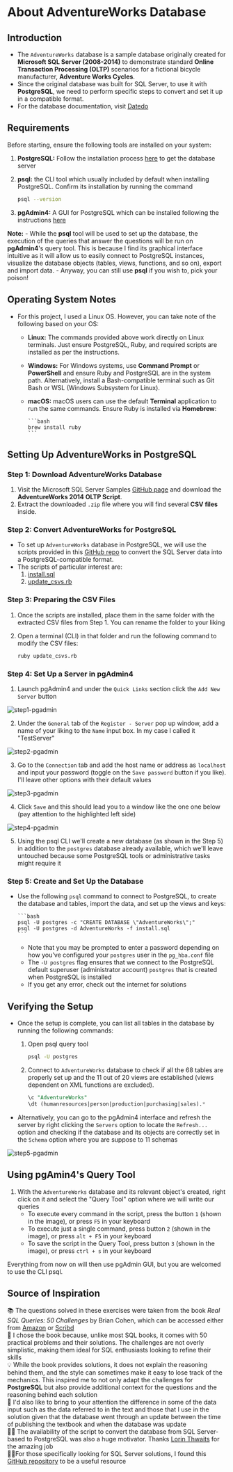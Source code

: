 
# About AdventureWorks Database  

## Introduction 

- The `AdventureWorks` database is a sample database originally created for **Microsoft SQL Server (2008-2014)** to demonstrate standard **Online Transaction Processing (OLTP)** scenarios for a fictional bicycle manufacturer, **Adventure Works Cycles**.  
- Since the original database was built for SQL Server, to use it with **PostgreSQL**, we need to perform specific steps to convert and set it up in a compatible format.
- For the database documentation, visit [Datedo](https://dataedo.com/samples/html/AdventureWorks/doc/AdventureWorks_2/home.html)

## Requirements  

Before starting, ensure the following tools are installed on your system:  

1. **PostgreSQL:** Follow the installation process [here](https://www.postgresql.org/download/) to get the database server
2. **psql:** the CLI tool which usually included by default when installing PostgreSQL. Confirm its installation by running the command 

    ```bash
    psql --version
    ```
3. **pgAdmin4:** A GUI for PostgreSQL which can be installed following the instructions [here](https://www.pgadmin.org/download/)  

**Note:** 
    - While the **psql** tool will be used to set up the database, the execution of the queries that answer the questions will be run on **pgAdmin4**'s query tool. This is because I find its graphical interface intuitive as it will allow us to easily connect to PostgreSQL instances, visualize the database objects (tables, views, functions, and so on), export and import data. 
    - Anyway, you can still use **psql** if you wish to, pick your poison!
 

## Operating System Notes  

- For this project, I used a Linux OS. However, you can take note of the following based on your OS:
   - **Linux:** The commands provided above work directly on Linux terminals. Just ensure PostgreSQL, Ruby, and required scripts are installed as per the instructions.  
   - **Windows:** For Windows systems, use **Command Prompt** or **PowerShell** and ensure Ruby and PostgreSQL are in the system path. Alternatively, install a Bash-compatible terminal such as Git Bash or WSL (Windows Subsystem for Linux).  
   - **macOS:** macOS users can use the default **Terminal** application to run the same commands. Ensure Ruby is installed via **Homebrew**:  

         ```bash
         brew install ruby
         ```

## Setting Up AdventureWorks in PostgreSQL  

### Step 1: Download AdventureWorks Database  

1. Visit the Microsoft SQL Server Samples [GitHub page](https://github.com/Microsoft/sql-server-samples/releases/download/adventureworks/AdventureWorks-oltp-install-script.zip) and download the **AdventureWorks 2014 OLTP Script**.  
2. Extract the downloaded `.zip` file where you will find several **CSV files** inside.


### Step 2: Convert AdventureWorks for PostgreSQL  

- To set up `AdventureWorks` database in PostgreSQL, we will use the scripts provided in this [GitHub repo](https://github.com/lorint/AdventureWorks-for-Postgres) to convert the SQL Server data into a PostgreSQL-compatible format.
- The scripts of particular interest are: 
   1. [install.sql](https://raw.githubusercontent.com/lorint/AdventureWorks-for-Postgres/master/install.sql)  
   2. [update_csvs.rb](https://raw.githubusercontent.com/lorint/AdventureWorks-for-Postgres/master/update_csvs.rb)  


### Step 3: Preparing the CSV Files  

1. Once the scripts are installed, place them in the same folder with the extracted CSV files from Step 1. You can rename the folder to your liking
2. Open a terminal (CLI) in that folder and run the following command to modify the CSV files:  

   ```bash
   ruby update_csvs.rb
   ```

### Step 4: Set Up a Server in pgAdmin4

1. Launch pgAdmin4 and under the `Quick Links` section click the `Add New Server` button  

![step1-pgadmin](https://github.com/user-attachments/assets/c06a6e47-2b30-4c53-8492-36e6c15b06f1)
  
2. Under the `General` tab of the `Register - Server` pop up window, add a name of your liking to the `Name` input box. In my case I called it "TestServer"  

![step2-pgadmin](https://github.com/user-attachments/assets/160244ff-0371-41ec-9477-70d2588e1d0e)

3. Go to the `Connection` tab and add the host name or address as `localhost` and input your password (toggle on the `Save password` button if you like). I'll leave other options with their default values  

![step3-pgadmin](https://github.com/user-attachments/assets/57cf8005-cc28-4766-891c-7ffc4c6ac176)

4. Click `Save` and this should lead you to a window like the one one below (pay attention to the highlighted left side)

![step4-pgadmin](https://github.com/user-attachments/assets/1abe225f-8036-4dda-8300-8caf27225942)

5. Using the psql CLI we'll create a new database (as shown in the Step 5) in addition to the `postgres` database already available, which we'll leave untouched because some PostgreSQL tools or administrative tasks might require it

### Step 5: Create and Set Up the Database  

- Use the following `psql` command to connect to PostgreSQL, to create the database and tables, import the data, and set up the views and keys:  

      ```bash
      psql -U postgres -c "CREATE DATABASE \"AdventureWorks\";"
      psql -U postgres -d AdventureWorks -f install.sql
      ```

     - Note that you may be prompted to enter a password depending on how you've configured your `postgres` user in the `pg_hba.conf` file
    - The `-U postgres` flag ensures that we connect to the PostgreSQL default superuser (administrator account) `postgres` that is created when PostgreSQL is installed
    - If you get any error, check out the internet for solutions

## Verifying the Setup  
 -  Once the setup is complete, you can list all tables in the database by running the following commands:

      1. Open psql query tool

         ```bash
         psql -U postgres
         ``` 
      2. Connect to `AdventureWorks` database to check if all the 68 tables are properly set up and the 11 out of 20 views are established (views dependent on XML functions are excluded). 

         ```sql
         \c "AdventureWorks"
         \dt (humanresources|person|production|purchasing|sales).*
         ```

- Alternatively, you can go to the pgAdmin4 interface and refresh the server by right clicking the `Servers` option to locate the `Refresh...` option and checking if the database and its objects are correctly set in the `Schema` option where you are suppose to 11 schemas

![step5-pgadmin](https://github.com/user-attachments/assets/aa1787ae-541a-4726-8860-5889f9a00940)

## Using pgAmin4's Query Tool

1. With the `AdventureWorks` database and its relevant object's created, right click on it and select the "Query Tool" option where we will write our queries
   - To execute every command in the script, press the button `1` (shown in the image), or press `F5` in your keyboard
   - To execute just a single command, press button `2` (shown in the image), or press `alt + F5` in your keyboard
   - To save the script in the Query Tool, press button `3` (shown in the image), or press `ctrl + s` in your keyboard

Everything from now on will then use pgAdmin GUI, but you are welcomed to use the CLI psql.


## Source of Inspiration

📚 The questions solved in these exercises were taken from the book *Real SQL Queries: 50 Challenges* by Brian Cohen, which can be accessed either from [Amazon](https://www.amazon.com/Real-SQL-Queries-50-Challenges/dp/1517290708) or [Scribd](https://www.scribd.com/document/333677601/Real-SQL-Queries-50-Challenges-Brian-Cohen)  
🎯 I chose the book because, unlike most SQL books, it comes with 50 practical problems and their solutions. The challenges are not overly simplistic, making them ideal for SQL enthusiasts looking to refine their skills  
💡 While the book provides solutions, it does not explain the reasoning behind them, and the style can sometimes make it easy to lose track of the mechanics. This inspired me to not only adapt the challenges for **PostgreSQL** but also provide additional context for the questions and the reasoning behind each solution  
📌 I'd also like to bring to your attention the difference in some of the data input such as the data referred to in the text and those that I use in the solution given that the database went through an update between the time of publishing the textbook and when the database was update  
🧑‍💻 The availability of the script to convert the database from SQL Server-based to PostgreSQL was also a huge motivator. Thanks [Lorin Thwaits](https://github.com/lorint/AdventureWorks-for-Postgres) for the amazing job  
🧑‍💻For those specifically looking for SQL Server solutions, I found this [GitHub repository](https://github.com/shrutichen86/SQL-Queries/blob/master/Real%20SQL%20Queries%2050%20Challenges.txt) to be a useful resource


